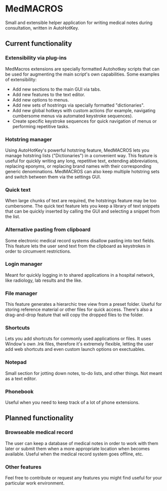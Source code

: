 # MedMACROS
Small and extensible helper application for writing medical notes during consultation, written in AutoHotKey.

## Current functionality
### Extensibility via plug-ins
MedMacros extensions are specially formatted Autohotkey scripts that can be used for augmenting the main script's own capabilities.
Some examples of extensibility:
- Add new sections to the main GUI via tabs.
- Add new features to the text editor.
- Add new options to menus.
- Add new sets of hostrings via specially formatted "dictionaries".
- Add new global hotkeys with custom actions (for example, navigating cumbersome menus via automated keystroke sequences).
- Create specific keystroke sequences for quick navigation of menus or performing repetitive tasks.

### Hotstring manager
Using AutoHotKey's powerful hotstring feature, MedMACROS lets you manage hotstring lists ("Dictionaries") in a convenient way.
This feature is useful for quickly writing any long, repetitive text, extending abbreviations, replacing eponyms, or replacing brand names with their corresponding generic denominations.
MedMACROS can also keep multiple hotstring sets and switch between them via the settings GUI.
### Quick text
When large chunks of text are required, the hotstrings feature may be too cumbersome.
The quick text feature lets you keep a library of text snippets that can be quickly inserted by calling the GUI and selecting a snippet from the list.
### Alternative pasting from clipboard
Some electronic medical record systems disallow pasting into text fields. This feature lets the user send text from the clipboard as keystrokes in order to circumvent restrictions.
### Login manager
Meant for quickly logging in to shared applications in a hospital network, like radiology, lab results and the like.
### File manager
This feature generates a hierarchic tree view from a preset folder. Useful for storing reference material or other files for quick access.
There's also a drag-and-drop feature that will copy the dropped files to the folder.
### Shortcuts
Lets you add shortcuts for commonly used applications or files. It uses Window's own .lnk files, therefore it's extremely flexible, letting the user add web shortcuts and even custom launch options on exectuables.
### Notepad
Small section for jotting down notes, to-do lists, and other things. Not meant as a text editor.
### Phonebook
Useful when you need to keep track of a lot of phone extensions.

## Planned functionality
### Browseable medical record
The user can keep a database of medical notes in order to work with them later or submit them when a more appropriate location when becomes available. Useful when the medical record system goes offline, etc.
### Other features
Feel free to contribute or request any features you might find useful for your particular work environment.
